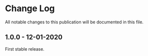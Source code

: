 # Change Log

All notable changes to this publication will be documented in this file.


## 1.0.0 - 12-01-2020

First stable release.

